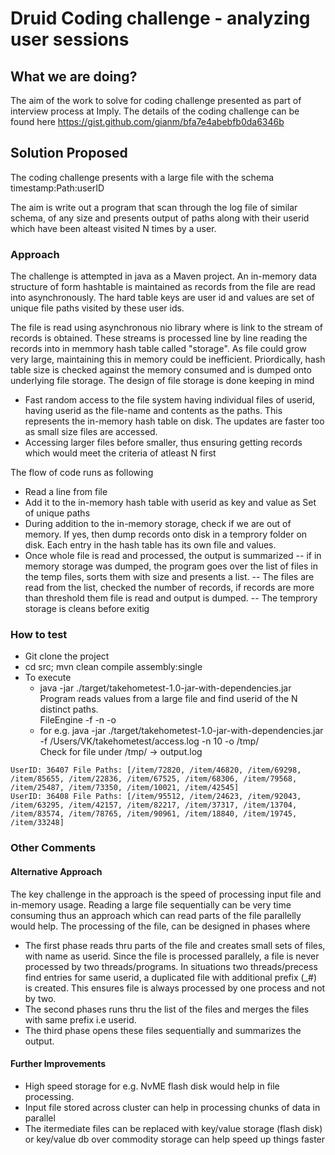 # Druid Coding challenge - analyzing user sessions

## What we are doing?
The aim of the work to solve for coding challenge presented as part of interview process at Imply. The details of the coding challenge can be found here
https://gist.github.com/gianm/bfa7e4abebfb0da6346b

## Solution Proposed
The coding challenge presents with a large file with the schema \
timestamp:Path:userID
 
The aim is write out a program that scan through the log file of similar schema, of any size and presents output of paths along with their userid which have been  alteast visited N times by a user.

### Approach
The challenge is attempted in java as a Maven project. An in-memory data structure of form hashtable is maintained as records from the file are read into asynchronously. The hard table keys are user id and values are set of unique file paths visited by these user ids. 

The file is read using asynchronous nio library where is link to the stream of records is obtained. These streams is processed line by line reading the records into in memmory hash table called "storage". As file could grow very large, maintaining this in memory could be inefficient. Priordically, hash table size is checked against the memory consumed and is dumped onto underlying file storage. The design of file storage is done keeping in mind

- Fast random access to the file system having individual files of userid, having userid as the file-name and contents as the paths. This represents the in-memory hash table on disk. The updates are faster too as small size files are accessed.
- Accessing larger files before smaller, thus ensuring getting records which would meet the criteria of atleast N first

The flow of code runs as following
- Read a line from file
- Add it to the in-memory hash table with userid as key and value as Set of unique paths
- During addition to the in-memory storage, check if we are out of memory. If yes, then dump records onto disk in a temprory folder on disk. Each entry in the hash table has its own file and values.
- Once whole file is read and processed, the output is summarized
-- if in memory storage was dumped, the program goes over the list of files in the temp files, sorts them with size and presents a list. 
-- The files are read from the list, checked the number of records, if records are more than threshold them file is read and output is dumped.
-- The temprory storage is cleans before exitig

### How to test
* Git clone the project
* cd src; mvn clean compile assembly:single
* To execute
  * java -jar ./target/takehometest-1.0-jar-with-dependencies.jar \
    Program reads values from a large file and find userid of the  N distinct paths. \
    FileEngine -f <filePath> -n <minimum no of rows> -o <out directory>
  * for e.g. java -jar ./target/takehometest-1.0-jar-with-dependencies.jar -f /Users/VK/takehometest/access.log -n 10 -o /tmp/ \
    Check for file under /tmp/ -> output.log
 ```
 UserID: 36407 File Paths: [/item/72820, /item/46820, /item/69298, /item/85655, /item/22836, /item/67525, /item/68306, /item/79568, /item/25487, /item/73350, /item/10021, /item/42545]
UserID: 36408 File Paths: [/item/95512, /item/24623, /item/92043, /item/63295, /item/42157, /item/82217, /item/37317, /item/13704, /item/83574, /item/78765, /item/90961, /item/18840, /item/19745, /item/33248]
 ```
### Other Comments
#### Alternative Approach
 The key challenge in the approach is the speed of processing input file and in-memory usage. Reading a large file sequentially can be very time consuming thus an approach which can read parts of the file parallelly would help. The processing of the file, can be designed in phases where
 * The first phase reads thru parts of the file and creates small sets of files, with name as userid. Since the file is processed parallely, a file is never processed by two threads/programs. In situations two threads/precess find entries for same userid, a duplicated file with additional prefix (_#) is created. This ensures file is always processed by one process and not by two.
 * The second phases runs thru the list of the files and merges the files with same prefix i.e userid.
 * The third phase opens these files sequentially and summarizes the output.
#### Further Improvements
 * High speed storage for e.g. NvME flash disk would help in file processing.
 * Input file stored across cluster can help in processing chunks of data in parallel
 * The itermediate files can be replaced with key/value storage (flash disk) or key/value db over commodity storage can help speed up things faster
